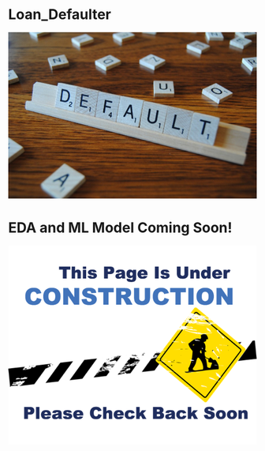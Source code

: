 # Loan_Defaulter

<a href="https://github.com/RenaissanceMan06/Loan_Defaulter/blob/main/DEFAULT.jpg">
<img src="DEFAULT.jpg" alt="image"></a>


# EDA and ML Model Coming Soon! 

<a href="https://github.com/RenaissanceMan06/Loan_Defaulter/blob/main/uc.png">
<img src="uc.png" alt="image"></a>
